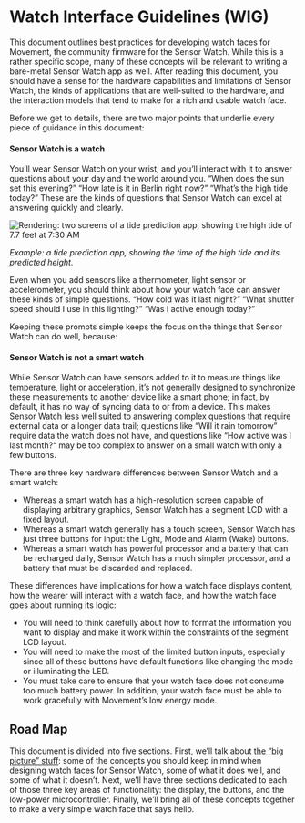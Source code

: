 Watch Interface Guidelines (WIG)
================================

This document outlines best practices for developing watch faces for Movement, the community firmware for the Sensor Watch. While this is a rather specific scope, many of these concepts will be relevant to writing a bare-metal Sensor Watch app as well. After reading this document, you should have a sense for the hardware capabilities and limitations of Sensor Watch, the kinds of applications that are well-suited to the hardware, and the interaction models that tend to make for a rich and usable watch face.

Before we get to details, there are two major points that underlie every piece of guidance in this document:

#### Sensor Watch is a watch

You’ll wear Sensor Watch on your wrist, and you’ll interact with it to answer questions about your day and the world around you. “When does the sun set this evening?” “How late is it in Berlin right now?” “What’s the high tide today?” These are the kinds of questions that Sensor Watch can excel at answering quickly and clearly.

![Rendering: two screens of a tide prediction app, showing the high tide of 7.7 feet at 7:30 AM](images/tide-app.png)

*Example: a tide prediction app, showing the time of the high tide and its predicted height.*

Even when you add sensors like a thermometer, light sensor or accelerometer, you should think about how your watch face can answer these kinds of simple questions. “How cold was it last night?” “What shutter speed should I use in this lighting?” “Was I active enough today?”

Keeping these prompts simple keeps the focus on the things that Sensor Watch can do well, because:

#### Sensor Watch is not a smart watch

While Sensor Watch can have sensors added to it to measure things like temperature, light or acceleration, it’s not generally designed to synchronize these measurements to another device like a smart phone; in fact, by default, it has no way of syncing data to or from a device. This makes Sensor Watch less well suited to answering complex questions that require external data or a longer data trail; questions like “Will it rain tomorrow” require data the watch does not have, and questions like “How active was I last month?“ may be too complex to answer on a small watch with only a few buttons.

There are three key hardware differences between Sensor Watch and a smart watch:

* Whereas a smart watch has a high-resolution screen capable of displaying arbitrary graphics, Sensor Watch has a segment LCD with a fixed layout.
* Whereas a smart watch generally has a touch screen, Sensor Watch has just three buttons for input: the Light, Mode and Alarm (Wake) buttons.
* Whereas a smart watch has powerful processor and a battery that can be recharged daily, Sensor Watch has a much simpler processor, and a battery that must be discarded and replaced.

These differences have implications for how a watch face displays content, how the wearer will interact with a watch face, and how the watch face goes about running its logic:

* You will need to think carefully about how to format the information you want to display and make it work within the constraints of the segment LCD layout.
* You will need to make the most of the limited button inputs, especially since all of these buttons have default functions like changing the mode or illuminating the LED.
* You must take care to ensure that your watch face does not consume too much battery power. In addition, your watch face must be able to work gracefully with Movement’s low energy mode.

Road Map
--------

This document is divided into five sections. First, we’ll talk about [the “big picture” stuff](bigpicture.md): some of the concepts you should keep in mind when designing watch faces for Sensor Watch, some of what it does well, and some of what it doesn’t. Next, we’ll have three sections dedicated to each of those three key areas of functionality: the display, the buttons, and the low-power microcontroller. Finally, we’ll bring all of these concepts together to make a very simple watch face that says hello.
